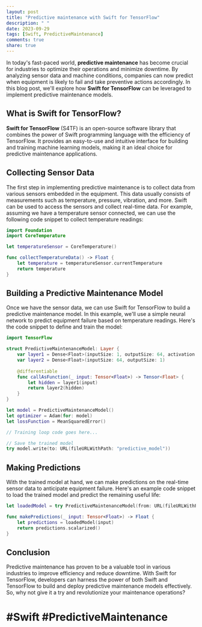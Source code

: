 ```yaml
---
layout: post
title: "Predictive maintenance with Swift for TensorFlow"
description: " "
date: 2023-09-29
tags: [Swift, PredictiveMaintenance]
comments: true
share: true
---
```


In today's fast-paced world, **predictive maintenance** has become crucial for industries to optimize their operations and minimize downtime. By analyzing sensor data and machine conditions, companies can now predict when equipment is likely to fail and take preventive actions accordingly. In this blog post, we'll explore how **Swift for TensorFlow** can be leveraged to implement predictive maintenance models.

## What is Swift for TensorFlow?

**Swift for TensorFlow** (S4TF) is an open-source software library that combines the power of Swift programming language with the efficiency of TensorFlow. It provides an easy-to-use and intuitive interface for building and training machine learning models, making it an ideal choice for predictive maintenance applications.

## Collecting Sensor Data

The first step in implementing predictive maintenance is to collect data from various sensors embedded in the equipment. This data usually consists of measurements such as temperature, pressure, vibration, and more. Swift can be used to access the sensors and collect real-time data. For example, assuming we have a temperature sensor connected, we can use the following code snippet to collect temperature readings:

```swift
import Foundation
import CoreTemperature

let temperatureSensor = CoreTemperature()

func collectTemperatureData() -> Float {
    let temperature = temperatureSensor.currentTemperature
    return temperature
}
```

## Building a Predictive Maintenance Model

Once we have the sensor data, we can use Swift for TensorFlow to build a predictive maintenance model. In this example, we'll use a simple neural network to predict equipment failure based on temperature readings. Here's the code snippet to define and train the model:

```swift
import TensorFlow

struct PredictiveMaintenanceModel: Layer {
    var layer1 = Dense<Float>(inputSize: 1, outputSize: 64, activation: sigmoid)
    var layer2 = Dense<Float>(inputSize: 64, outputSize: 1)
    
    @differentiable
    func callAsFunction(_ input: Tensor<Float>) -> Tensor<Float> {
        let hidden = layer1(input)
        return layer2(hidden)
    }
}

let model = PredictiveMaintenanceModel()
let optimizer = Adam(for: model)
let lossFunction = MeanSquaredError()

// Training loop code goes here...

// Save the trained model
try model.write(to: URL(fileURLWithPath: "predictive_model"))

```

## Making Predictions

With the trained model at hand, we can make predictions on the real-time sensor data to anticipate equipment failure. Here's an example code snippet to load the trained model and predict the remaining useful life:

```swift                  
let loadedModel = try PredictiveMaintenanceModel(from: URL(fileURLWithPath: "predictive_model"))

func makePredictions(_ input: Tensor<Float>) -> Float {
    let predictions = loadedModel(input)
    return predictions.scalarized()
}
```

## Conclusion

Predictive maintenance has proven to be a valuable tool in various industries to improve efficiency and reduce downtime. With Swift for TensorFlow, developers can harness the power of both Swift and TensorFlow to build and deploy predictive maintenance models effectively. So, why not give it a try and revolutionize your maintenance operations?

# #Swift #PredictiveMaintenance